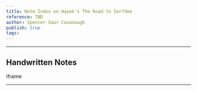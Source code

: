 ```yaml
---
title: Note Index on Hayek's The Road to Serfdom
reference: TBD
author: Spencer Saar Cavanaugh
publish: true
tags:
---
```

---

## Handwritten Notes


iframe

---
